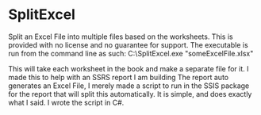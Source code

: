 SplitExcel
==========

Split an Excel File into multiple files based on the worksheets.  This is provided with no license and no guarantee for support.
The executable is run from the command line as such: C:\SplitExcel.exe "someExcelFile.xlsx"

This will take each worksheet in the book and make a separate file for it.  I made this to help with an SSRS report I am building
The report auto generates an Excel File, I merely made a script to run in the SSIS package for the report that will split this
automatically.  It is simple, and does exactly what I said.  I wrote the script in C#.
